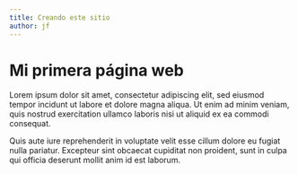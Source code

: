 ```yaml
---
title: Creando este sitio
author: jf
---
```


# Mi primera página web

Lorem ipsum dolor sit amet, consectetur adipiscing elit, sed eiusmod
tempor incidunt ut labore et dolore magna aliqua. Ut enim ad minim 
veniam, quis nostrud exercitation ullamco laboris nisi ut aliquid ex ea 
commodi consequat.

Quis aute iure reprehenderit in voluptate velit esse cillum dolore eu 
fugiat nulla pariatur. Excepteur sint obcaecat cupiditat non proident, 
sunt in culpa qui officia deserunt mollit anim id est laborum.


